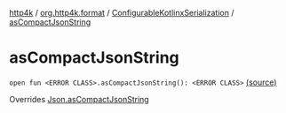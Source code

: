 [http4k](../../index.md) / [org.http4k.format](../index.md) / [ConfigurableKotlinxSerialization](index.md) / [asCompactJsonString](./as-compact-json-string.md)

# asCompactJsonString

`open fun <ERROR CLASS>.asCompactJsonString(): <ERROR CLASS>` [(source)](https://github.com/http4k/http4k/blob/master/http4k-format-kotlinx-serialization/src/main/kotlin/org/http4k/format/ConfigurableKotlinxSerialization.kt#L37)

Overrides [Json.asCompactJsonString](../-json/as-compact-json-string.md)

